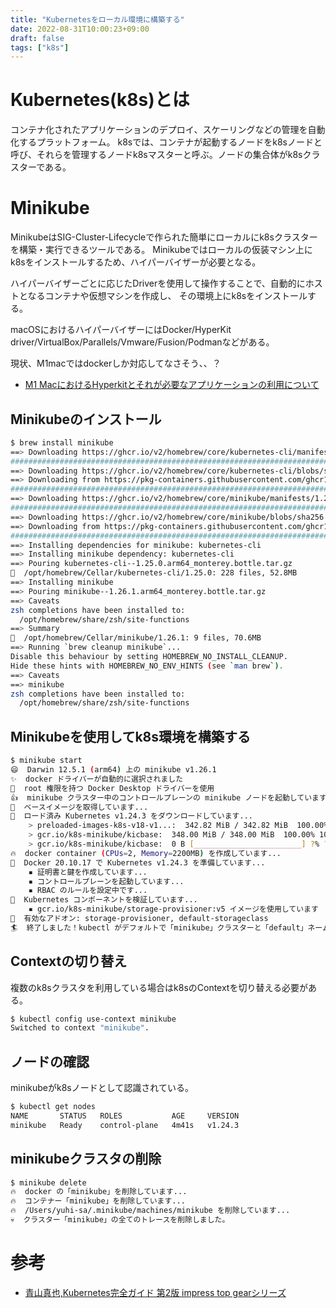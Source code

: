 ```yaml
---
title: "Kubernetesをローカル環境に構築する"
date: 2022-08-31T10:00:23+09:00
draft: false
tags: ["k8s"] 
---
```

<!--more-->
# Kubernetes(k8s)とは
コンテナ化されたアプリケーションのデプロイ、スケーリングなどの管理を自動化するプラットフォーム。
k8sでは、コンテナが起動するノードをk8sノードと呼び、それらを管理するノードk8sマスターと呼ぶ。ノードの集合体がk8sクラスターである。

# Minikube
MinikubeはSIG-Cluster-Lifecycleで作られた簡単にローカルにk8sクラスターを構築・実行できるツールである。
Minikubeではローカルの仮装マシン上にk8sをインストールするため、ハイパーバイザーが必要となる。

ハイパーバイザーごとに応じたDriverを使用して操作することで、自動的にホストとなるコンテナや仮想マシンを作成し、
その環境上にk8sをインストールする。

macOSにおけるハイパーバイザーにはDocker/HyperKit driver/VirtualBox/Parallels/Vmware/Fusion/Podmanなどがある。

現状、M1macではdockerしか対応してなさそう、、？
- [M1 MacにおけるHyperkitとそれが必要なアプリケーションの利用について](https://ytooyama.hatenadiary.jp/entry/2021/06/04/154320)

## Minikubeのインストール
```sh
$ brew install minikube
==> Downloading https://ghcr.io/v2/homebrew/core/kubernetes-cli/manifests/1.25.0
######################################################################## 100.0%
==> Downloading https://ghcr.io/v2/homebrew/core/kubernetes-cli/blobs/sha256:e10
==> Downloading from https://pkg-containers.githubusercontent.com/ghcr1/blobs/sh
######################################################################## 100.0%
==> Downloading https://ghcr.io/v2/homebrew/core/minikube/manifests/1.26.1
######################################################################## 100.0%
==> Downloading https://ghcr.io/v2/homebrew/core/minikube/blobs/sha256:ae9660e6a
==> Downloading from https://pkg-containers.githubusercontent.com/ghcr1/blobs/sh
######################################################################## 100.0%
==> Installing dependencies for minikube: kubernetes-cli
==> Installing minikube dependency: kubernetes-cli
==> Pouring kubernetes-cli--1.25.0.arm64_monterey.bottle.tar.gz
🍺  /opt/homebrew/Cellar/kubernetes-cli/1.25.0: 228 files, 52.8MB
==> Installing minikube
==> Pouring minikube--1.26.1.arm64_monterey.bottle.tar.gz
==> Caveats
zsh completions have been installed to:
  /opt/homebrew/share/zsh/site-functions
==> Summary
🍺  /opt/homebrew/Cellar/minikube/1.26.1: 9 files, 70.6MB
==> Running `brew cleanup minikube`...
Disable this behaviour by setting HOMEBREW_NO_INSTALL_CLEANUP.
Hide these hints with HOMEBREW_NO_ENV_HINTS (see `man brew`).
==> Caveats
==> minikube
zsh completions have been installed to:
  /opt/homebrew/share/zsh/site-functions
```

## Minikubeを使用してk8s環境を構築する
```sh
$ minikube start
😄  Darwin 12.5.1 (arm64) 上の minikube v1.26.1
✨  docker ドライバーが自動的に選択されました
📌  root 権限を持つ Docker Desktop ドライバーを使用
👍  minikube クラスター中のコントロールプレーンの minikube ノードを起動しています
🚜  ベースイメージを取得しています...
💾  ロード済み Kubernetes v1.24.3 をダウンロードしています...
    > preloaded-images-k8s-v18-v1...:  342.82 MiB / 342.82 MiB  100.00% 20.69 M
    > gcr.io/k8s-minikube/kicbase:  348.00 MiB / 348.00 MiB  100.00% 10.00 MiB 
    > gcr.io/k8s-minikube/kicbase:  0 B [________________________] ?% ? p/s 27s
🔥  docker container (CPUs=2, Memory=2200MB) を作成しています...
🐳  Docker 20.10.17 で Kubernetes v1.24.3 を準備しています...
    ▪ 証明書と鍵を作成しています...
    ▪ コントロールプレーンを起動しています...
    ▪ RBAC のルールを設定中です...
🔎  Kubernetes コンポーネントを検証しています...
    ▪ gcr.io/k8s-minikube/storage-provisioner:v5 イメージを使用しています
🌟  有効なアドオン: storage-provisioner, default-storageclass
🏄  終了しました！kubectl がデフォルトで「minikube」クラスターと「default」ネームスペースを使用するよう設定されました
```

## Contextの切り替え
複数のk8sクラスタを利用している場合はk8sのContextを切り替える必要がある。
```sh
$ kubectl config use-context minikube
Switched to context "minikube".
```

## ノードの確認
minikubeがk8sノードとして認識されている。
```sh
$ kubectl get nodes
NAME       STATUS   ROLES           AGE     VERSION
minikube   Ready    control-plane   4m41s   v1.24.3
```

## minikubeクラスタの削除
```sh
$ minikube delete
🔥  docker の「minikube」を削除しています...
🔥  コンテナー「minikube」を削除しています...
🔥  /Users/yuhi-sa/.minikube/machines/minikube を削除しています...
💀  クラスター「minikube」の全てのトレースを削除しました。
```

# 参考
- [青山真也,Kubernetes完全ガイド 第2版 impress top gearシリーズ](https://amzn.to/3KwZjKm)